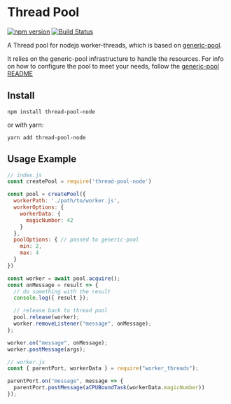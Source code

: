 # Thread Pool

[![npm version](https://badge.fury.io/js/thread-pool-node.svg)](https://badge.fury.io/js/thread-pool-node)
[![Build Status](https://travis-ci.org/idan-at/thread-pool-node.svg?branch=master)](https://travis-ci.org/idan-at/thread-pool-node)

A Thread pool for nodejs worker-threads, which is based on [generic-pool](https://www.npmjs.com/package/generic-pool).

It relies on the generic-pool infrastructure to handle the resources.
For info on how to configure the pool to meet your needs, follow the [generic-pool README](https://github.com/coopernurse/node-pool#readme)

## Install
`npm install thread-pool-node`

or with yarn:

`yarn add thread-pool-node`

## Usage Example
```js
// index.js
const createPool = require('thread-pool-node')

const pool = createPool({
  workerPath: './path/to/worker.js',
  workerOptions: {
    workerData: {
      magicNumber: 42
    }
  },
  poolOptions: { // passed to generic-pool
    min: 2,
    max: 4
  }
})

const worker = await pool.acquire();
const onMessage = result => {
  // do something with the result
  console.log({ result });

  // release back to thread pool
  pool.release(worker);
  worker.removeListener("message", onMessage);
};

worker.on("message", onMessage);
worker.postMessage(args);
```

```js
// worker.js
const { parentPort, workerData } = require("worker_threads");

parentPort.on("message", message => {
  parentPort.postMessage(aCPUBoundTask(workerData.magicNumber))
});
```
